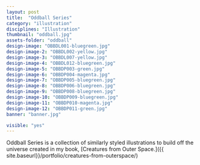 ```yaml
---
layout: post
title:  "Oddball Series"
category: "illustration"
disciplines: "Illustration"
thumbnail: "oddball.jpg"
assets-folder: "oddball"
design-image: "OBBDL001-bluegreen.jpg"
design-image-2: "OBBDL002-yellow.jpg"
design-image-3: "OBBDL007-yellow.jpg"
design-image-4: "OBBDL012-bluegreen.jpg"
design-image-5: "OBBDP003-green.jpg"
design-image-6: "OBBDP004-magenta.jpg"
design-image-7: "OBBDP005-bluegreen.jpg"
design-image-8: "OBBDP006-bluegreen.jpg"
design-image-9: "OBBDP008-bluegreen.jpg"
design-image-10: "OBBDP009-bluegreen.jpg"
design-image-11: "OBBDP010-magenta.jpg"
design-image-12: "OBBDP011-green.jpg"
banner: "banner.jpg"

visible: "yes"
---
```


Oddball Series is a collection of similarly styled illustrations to build off the universe created in my book, [Creatures from Outer Space.]({{ site.baseurl}}/portfolio/creatures-from-outerspace/)
